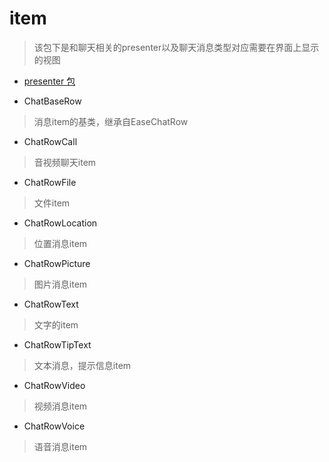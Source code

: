 # item
> 该包下是和聊天相关的presenter以及聊天消息类型对应需要在界面上显示的视图

- [presenter 包](./presenter)

- ChatBaseRow
> 消息item的基类，继承自EaseChatRow

- ChatRowCall
> 音视频聊天item

- ChatRowFile
> 文件item

- ChatRowLocation
> 位置消息item

- ChatRowPicture
> 图片消息item

- ChatRowText
> 文字的item

- ChatRowTipText
> 文本消息，提示信息item

- ChatRowVideo
> 视频消息item

- ChatRowVoice
> 语音消息item